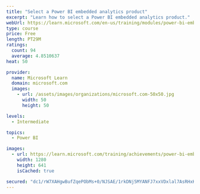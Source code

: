 ```yaml
---
title: "Select a Power BI embedded analytics product"
excerpt: "Learn how to select a Power BI embedded analytics product."
webUrl: https://learn.microsoft.com/en-us/training/modules/power-bi-embedded-select/
type: course
price: Free
length: PT29M
ratings:
  count: 94
  average: 4.8510637
heat: 50

provider:
  name: Microsoft Learn
  domain: microsoft.com
  images:
    - url: /assets/images/organizations/microsoft.com-50x50.jpg
      width: 50
      height: 50

levels:
  - Intermediate

topics:
  - Power BI

images:
  - url: https://learn.microsoft.com/training/achievements/power-bi-embedded-select-social.png
    width: 1280
    height: 641
    isCached: true

secured: "dc1/rW7XAHgwBufZqePObMs+0/NJSAE/1rkDNj5MYANFJ7xxVDxlal7AsRHxKxhJAGtd+Px8xWbdlCyW/7k+zXOMefmxvNA+EA22bfTxquXq1N/75OSj3yqVaZviQX2J3i5nlSX0aL8+dEukV7ymZWeaycToBkEA/xV/pYwsUohlgKaJ8MJn/zLu1rHX7YZUMkP3ARo7XY1iCU9vNsuCfES5CbE0gBsg23cO+jIpXHjnnMvrvVqCsQQNsO76Uc4W+a0MQdBR9iUhKK8287BWFNhcVrvhqYD8VdapWLjVjfJ8wkKK7czOJs6nd+3QkYM7YrnRjOKVyNS1Cky6DKc4tYgbaKFTrvdA+FCGZQt2p99kph7C+lmUbNd+7v9HXgC0XdkVT/CdThAJ7iEG7HnJK7TK9T2QOpmNAf4n/l4MBKQ=;5w8IGdD5ES+w0zkhfaxDpA=="
---
```


